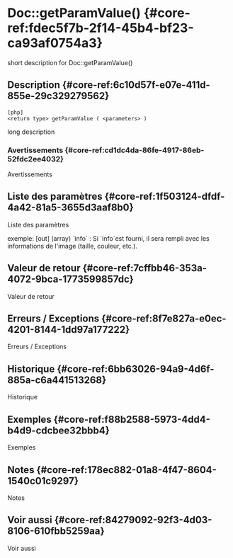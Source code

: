 # Doc::getParamValue() {#core-ref:fdec5f7b-2f14-45b4-bf23-ca93af0754a3}

<div class="short-description">
<span class="fixme template">short description for Doc::getParamValue()</span>
</div>
<!--
<div class="applicability">
Obsolète depuis #.#.#
</div>
-->

## Description {#core-ref:6c10d57f-e07e-411d-855e-29c329279562}

    [php]
    <return type> getParamValue ( <parameters> )

<span class="fixme template">long description</span>

### Avertissements {#core-ref:cd1dc4da-86fe-4917-86eb-52fdc2ee4032}

<span class="fixme template">Avertissements</span>

## Liste des paramètres {#core-ref:1f503124-dfdf-4a42-81a5-3655d3aaf8b0}

<span class="fixme template">Liste des paramètres</span>

<div class="fixme template">
exemple:  
[out] (array) `info`
:   Si `info`est fourni, il sera rempli avec les informations de l'image (taille, couleur, etc.).
</div>

## Valeur de retour {#core-ref:7cffbb46-353a-4072-9bca-1773599857dc}

<span class="fixme template">Valeur de retour</span>

## Erreurs / Exceptions {#core-ref:8f7e827a-e0ec-4201-8144-1dd97a177222}

<span class="fixme template">Erreurs / Exceptions</span>

## Historique {#core-ref:6bb63026-94a9-4d6f-885a-c6a441513268}

<span class="fixme template">Historique</span>

## Exemples {#core-ref:f88b2588-5973-4dd4-b4d9-cdcbee32bbb4}

<span class="fixme template">Exemples</span>

## Notes {#core-ref:178ec882-01a8-4f47-8604-1540c01c9297}

<span class="fixme template">Notes</span>

## Voir aussi {#core-ref:84279092-92f3-4d03-8106-610fbb5259aa}

<span class="fixme template">Voir aussi</span>
